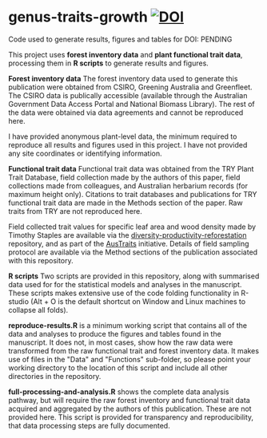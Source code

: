 # genus-traits-growth [![DOI](https://zenodo.org/badge/461688780.svg)](https://zenodo.org/badge/latestdoi/461688780)
Code used to generate results, figures and tables for DOI: PENDING

This project uses **forest inventory data** and **plant functional trait data**, processing them in **R scripts** to generate results and figures.

**Forest inventory data**
The forest inventory data used to generate this publication were obtained from CSIRO, Greening Australia and Greenfleet. The CSIRO data is publically accessible (available through the Australian Government Data Access Portal and National Biomass Library). The rest of the data were obtained via data agreements and cannot be reproduced here.

I have provided anonymous plant-level data, the minimum required to reproduce all results and figures used in this project. I have not provided any site coordinates or identifying information.

**Functional trait data**
Functional trait data was obtained from the TRY Plant Trait Database, field collection made by the authors of this paper, field collections made from colleagues, and Australian herbarium records (for maximum height only). Citations to trait databases and publications for TRY functional trait data are made in the Methods section of the paper. Raw traits from TRY are not reproduced here.

Field collected trait values for specific leaf area and wood density made by Timothy Staples are available via the [diversity-productivity-reforestation](https://github.com/TimothyStaples/diversity-productivity-reforestation) repository, and as part of the [AusTraits](https://austraits.org/) initiative. Details of field sampling protocol are available via the Method sections of the publication associated with this repository.

**R scripts** Two scripts are provided in this repository, along with summarised data used for for the statistical models and analyses in the manuscript. These scripts makes extensive use of the code folding functionality in R-studio (Alt + O is the default shortcut on Window and Linux machines to collapse all folds).

**reproduce-results.R** is a minimum working script that contains all of the data and analyses to produce the figures and tables found in the manuscript. It does not, in most cases, show how the raw data were transformed from the raw functional trait and forest inventory data. It makes use of files in the "Data" and "Functions" sub-folder, so please point your working directory to the location of this script and include all other directories in the repository.

**full-processing-and-analysis.R** shows the complete data analysis pathway, but will require the raw forest inventory and functional trait data acquired and aggregated by the authors of this publication. These are not provided here. This script is provided for transparency and reproducibility, that data processing steps are fully documented.
